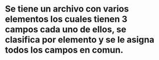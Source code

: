 # Se tiene un archivo con varios elementos los cuales tienen 3 campos cada uno de ellos, se clasifica por elemento y se le asigna todos los campos en comun.
